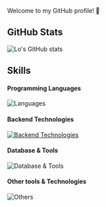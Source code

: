 Welcome to my GitHub profile! 🌟

## GitHub Stats
![Lo's GitHub stats](https://github-readme-stats.vercel.app/api?username=PureLo&show_icons=true&theme=cobalt)

## Skills

#### Programming Languages
![Languages](https://skillicons.dev/icons?i=go,c,cpp)

#### Backend Technologies
[![Backend Technologies](https://skillicons.dev/icons?i=docker,k8s&perline=3)](https://skillicons.dev)

#### Database & Tools
![Database & Tools](https://skillicons.dev/icons?i=mysql,mongodb,redis)

#### Other tools & Technologies
![Others](https://skillicons.dev/icons?i=git,github,markdown,vscode,githubactions,gitlab)
